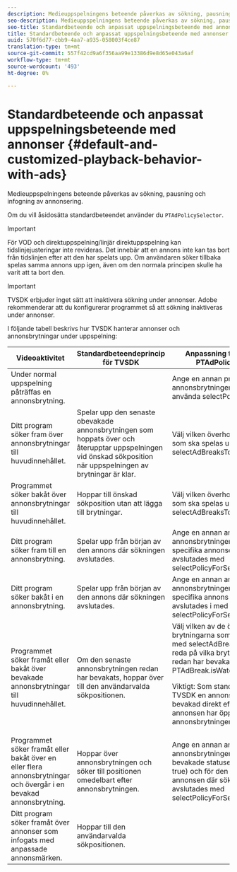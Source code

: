 ```yaml
---
description: Medieuppspelningens beteende påverkas av sökning, pausning och infogning av annonsering.
seo-description: Medieuppspelningens beteende påverkas av sökning, pausning och infogning av annonsering.
seo-title: Standardbeteende och anpassat uppspelningsbeteende med annonser
title: Standardbeteende och anpassat uppspelningsbeteende med annonser
uuid: 570f6d77-cbb9-4aa7-a935-058003f4ce87
translation-type: tm+mt
source-git-commit: 557f42cd9a6f356aa99e13386d9e8d65e043a6af
workflow-type: tm+mt
source-wordcount: '493'
ht-degree: 0%

---
```



# Standardbeteende och anpassat uppspelningsbeteende med annonser {#default-and-customized-playback-behavior-with-ads}

Medieuppspelningens beteende påverkas av sökning, pausning och infogning av annonsering.

Om du vill åsidosätta standardbeteendet använder du `PTAdPolicySelector`.

>[!IMPORTANT]
>
>För VOD och direktuppspelning/linjär direktuppspelning kan tidslinjejusteringar inte revideras. Det innebär att en annons inte kan tas bort från tidslinjen efter att den har spelats upp. Om användaren söker tillbaka spelas samma annons upp igen, även om den normala principen skulle ha varit att ta bort den.

>[!IMPORTANT]
>
>TVSDK erbjuder inget sätt att inaktivera sökning under annonser. Adobe rekommenderar att du konfigurerar programmet så att sökning inaktiveras under annonser.

I följande tabell beskrivs hur TVSDK hanterar annonser och annonsbrytningar under uppspelning:

<table id="table_466538B1C2A646B89EB4F9AA111203BE"> 
 <thead> 
  <tr> 
   <th colname="col1" class="entry"><b>Videoaktivitet</b></th> 
   <th colname="col2" class="entry"><b>Standardbeteendeprincip för TVSDK</b></th> 
   <th colname="col3" class="entry"><b>Anpassning tillgänglig via PTAdPolicySelector</b></th>
  </tr>
 </thead>
 <tbody> 
  <tr> 
   <td colname="col1"> Under normal uppspelning påträffas en annonsbrytning. </td> 
   <td colname="col2"></td> 
   <td colname="col3">Ange en annan princip för annonsbrytningen genom att använda <span class="codeph"> selectPolicyForAdBreak</span>. </td> 
  </tr> 
  <tr> 
   <td colname="col1"> Ditt program söker fram över annonsbrytningar till huvudinnehållet. </td> 
   <td colname="col2"> Spelar upp den senaste obevakade annonsbrytningen som hoppats över och återupptar uppspelningen vid önskad sökposition när uppspelningen av brytningar är klar. </td> 
   <td colname="col3">Välj vilken överhoppad brytning som ska spelas upp med <span class="codeph"> selectAdBreaksToPlay</span>. </td> 
  </tr> 
  <tr> 
   <td colname="col1"> Programmet söker bakåt över annonsbrytningar till huvudinnehållet. </td> 
   <td colname="col2"> Hoppar till önskad sökposition utan att lägga till brytningar. </td> 
   <td colname="col3">Välj vilken överhoppad brytning som ska spelas upp med <span class="codeph"> selectAdBreaksToPlay</span>.                      </td> 
  </tr> 
  <tr> 
   <td colname="col1"> Ditt program söker fram till en annonsbrytning. </td> 
   <td colname="col2"> Spelar upp från början av den annons där sökningen avslutades. </td> 
   <td colname="col3">Ange en annan annonspolicy för annonsbrytningen och för den specifika annonsen där sökningen avslutades med <span class="codeph"> selectPolicyForSeekIntoAd</span>. </td> 
  </tr> 
  <tr> 
   <td colname="col1"> Ditt program söker bakåt i en annonsbrytning. </td> 
   <td colname="col2"> Spelar upp från början av den annons där sökningen avslutades. </td> 
   <td colname="col3">Ange en annan annonsprincip för annonsbrytningen och för den specifika annons som sökningen avslutades i med <span class="codeph"> selectPolicyForSeekIntoAd</span>. </td> 
  </tr> 
  <tr> 
   <td colname="col1"> Programmet söker framåt eller bakåt över bevakade annonsbrytningar till huvudinnehållet. </td> 
   <td colname="col2"> Om den senaste annonsbrytningen redan har bevakats, hoppar över till den användarvalda sökpositionen. </td> 
   <td colname="col3">Välj vilken av de överhoppade brytningarna som ska spelas upp med <span class="codeph"> selectAdBreaksToPlay</span> och ta reda på vilka brytningar som redan har bevakats med <span class="codeph"> PTAdBreak.isWatched</span>. <p> <p>Viktigt:  Som standard markerar TVSDK en annonsbrytning som bevakad direkt efter att den första annonsen har öppnats i annonsbrytningen. </p> </p> </td> 
  </tr> 
  <tr> 
   <td colname="col1"> Programmet söker framåt eller bakåt över en eller flera annonsbrytningar och övergår i en bevakad annonsbrytning. </td> 
   <td colname="col2"> Hoppar över annonsbrytningen och söker till positionen omedelbart efter annonsbrytningen. </td> 
   <td colname="col3">Ange en annan annonspolicy för annonsbrytningen (med den bevakade statusen inställd på true) och för den specifika annonsen där sökningen avslutades med <span class="codeph"> selectPolicyForSeekIntoAd</span>. </td> 
  </tr> 
  <tr> 
   <td colname="col1"> Ditt program söker framåt över annonser som infogats med anpassade annonsmärken. </td> 
   <td colname="col2"> Hoppar till den användarvalda sökpositionen. </td> 
   <td colname="col3"></td> 
  </tr> 
 </tbody> 
</table>